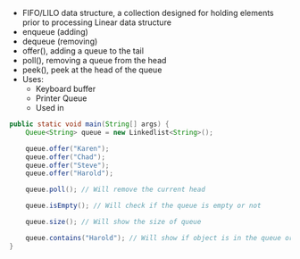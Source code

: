 - FIFO/LILO data structure, a collection designed for holding elements prior to processing Linear data structure
- enqueue (adding)
- dequeue (removing)
- offer(), adding a queue to the tail
- poll(), removing a queue from the head   
- peek(), peek at the head of the queue
- Uses:
	- Keyboard buffer
	- Printer Queue
	- Used in

```Java
public static void main(String[] args) {
	Queue<String> queue = new Linkedlist<String>();

	queue.offer("Karen");
	queue.offer("Chad");
	queue.offer("Steve");
	queue.offer("Harold");

	queue.poll(); // Will remove the current head

	queue.isEmpty(); // Will check if the queue is empty or not

	queue.size(); // Will show the size of queue

	queue.contains("Harold"); // Will show if object is in the queue or not but not the position
}
```